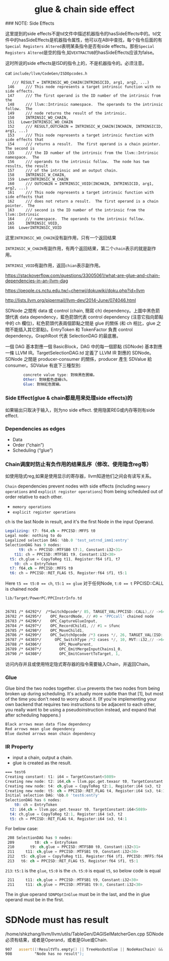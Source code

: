 <h1 align="center">glue & chain side effect</h1>
### NOTE: Side Effects

这里提到的side effects不是td文件中描述机器指令的hasSideEffects中的。td文件中的hasSideEffects是机器指令属性，他可以在ABI中查找，每个指令后面的有`Special Registers Altered`表明某条指令是否有side effects。那些`Special Registers Altered`是空的指令,如`VEXTRACTUB`的hasSideEffects应该为false。

这时所说的side effects是ISD的指令上的，不是机器指令的。必须注意。

cat `include/llvm/CodeGen/ISDOpcodes.h`

```shell
   /// RESULT = INTRINSIC_WO_CHAIN(INTRINSICID, arg1, arg2, ...)
 146     /// This node represents a target intrinsic function with no side effects.
 147     /// The first operand is the ID number of the intrinsic from the
 148     /// llvm::Intrinsic namespace.  The operands to the intrinsic follow.  The
 149     /// node returns the result of the intrinsic.
 150     INTRINSIC_WO_CHAIN,
 151   LowerINTRINSIC_WO_CHAIN
 152     /// RESULT,OUTCHAIN = INTRINSIC_W_CHAIN(INCHAIN, INTRINSICID, arg1, ...)
 153     /// This node represents a target intrinsic function with side effects that
 154     /// returns a result.  The first operand is a chain pointer.  The second is
 155     /// the ID number of the intrinsic from the llvm::Intrinsic namespace.  The
 156     /// operands to the intrinsic follow.  The node has two results, the result
 157     /// of the intrinsic and an output chain.
 158     INTRINSIC_W_CHAIN,
 159  LowerINTRINSIC_W_CHAIN
 160     /// OUTCHAIN = INTRINSIC_VOID(INCHAIN, INTRINSICID, arg1, arg2, ...)
 161     /// This node represents a target intrinsic function with side effects that
 162     /// does not return a result.  The first operand is a chain pointer.  The
 163     /// second is the ID number of the intrinsic from the llvm::Intrinsic
 164     /// namespace.  The operands to the intrinsic follow.
 165     INTRINSIC_VOID,
 166  LowerINTRINSIC_VOID
```

这里`INTRINSIC_WO_CHAIN`没有副作用，只有一个返回结果

`INTRINSIC_W_CHAIN`有副作用，有两个返回结果，第二个`chain`表示的就是副作用。

`INTRINSI_VOID`有副作用，返回`chian`表示副作用。	





https://stackoverflow.com/questions/33005061/what-are-glue-and-chain-dependencies-in-an-llvm-dag

https://people.cs.nctu.edu.tw/~chenwj/dokuwiki/doku.php?id=llvm

http://lists.llvm.org/pipermail/llvm-dev/2014-June/074046.html


SDNode 之間有 data 或 control (chain, 簡寫 ch) dependency。上圖中黑色箭頭代表 data dependency，藍色箭頭代表 control dependency (注意它指向節點中的 ch 欄位)，紅色箭頭代表兩個節點之間是 glue 的關係 (和 ch 相比，glue 之間不能插入其它節點)。EntryToken 和 TokenFactor 負責 control dependency。GraphRoot 代表 SelectionDAG 的最底層。


一個 DAG 基本對應一個 BasicBlock，DAG 中的每一個節點 (SDNode) 基本對應一條 LLVM IR。TargetSelectionDAG.td 定義了 LLVM IR 對應的 SDNode。SDNode 之間是 producer-consumer 的關係，producer 產生 SDValue 給 consumer。SDValue 有底下三種型別:
```asm
        concrete value type: 對映黑色實線。
        Other: 對映藍色虛線ch。
        Glue: 對映紅色實線。
```

### Side Effect(glue & chain都是用来处理side effects)的

如果输出只取决于输入，则为no side effect.
使用隐匿REG或内存等则有side effect.

### Dependencies as edges

- Data
- Order (“chain”)
- Scheduling (“glue”)

### Chain调度时防止有负作用的结果乱序（修改、使用隐含reg等）

如使用隐式reg,如果是使用显示的寄存器，llvm知道他们之间会有读写关系。

`Chain` dependencies prevent nodes with side effects (including `memory operations` and `explicit register operations`) from being scheduled out of order relative to each other.
- `memory operations` 
- `explicit register operations` 

ch is the last Node in result, and it's the first Node in the input Operand.
```asm
Legalizing: t7: f64,ch = PPCISD::MFFS t0
Legal node: nothing to do
Legalized selection DAG: %bb.0 'test_setrnd_imm1:entry'
SelectionDAG has 9 nodes:
      t9: ch = PPCISD::MTFSB0 t7:1, Constant:i32<31>
    t11: ch = PPCISD::MTFSB1 t9, Constant:i32<30>
  t5: ch,glue = CopyToReg t11, Register:f64 $f1, t7
    t0: ch = EntryToken
  t7: f64,ch = PPCISD::MFFS t0
  t6: ch = PPCISD::RET_FLAG t5, Register:f64 $f1, t5:1
```
Here `t5 == t5:0 == ch`, `t5:1 == glue`
对于任何Node, `t:0 == t`
PPCISD::CALL is chained node
```asm
lib/Target/PowerPC/PPCInstrInfo.td


26781 /* 64292*/  /*SwitchOpcode*/ 85, TARGET_VAL(PPCISD::CALL),// ->64380
26782 /* 64295*/    OPC_RecordNode, // #0 = 'PPCcall' chained node
26783 /* 64296*/    OPC_CaptureGlueInput,
26784 /* 64297*/    OPC_RecordChild1, // #1 = $func
26785 /* 64298*/    OPC_MoveChild1,
26786 /* 64299*/    OPC_SwitchOpcode /*3 cases */, 26, TARGET_VAL(ISD::Constant),// ->64329
26787 /* 64303*/      OPC_SwitchType /*2 cases */, 10, MVT::i32,// ->64316
26788 /* 64306*/        OPC_MoveParent,
26789 /* 64307*/        OPC_EmitMergeInputChains1_0,
26790 /* 64308*/        OPC_EmitConvertToTarget, 1,
```

访问内存并且或使用特定隐式寄存器的指令需要输入Chain，并返回Chain。

### Glue
Glue bind the two nodes together.
`Glue` prevents the two nodes from being broken up during scheduling. It's actually more subtle than that [1], but most of the time you don't need to worry about it. (If you're implementing your own backend that requires two instructions to be adjacent to each other, you really want to be using a pseudoinstruction instead, and expand that after scheduling happens.)

```asm
Black arrows mean data flow dependency
Red arrows mean glue dependency
Blue dashed arrows mean chain dependency
```

### IR Property
- input a chain, output a chain.
- glue is created as the result.
```asm
=== test6
Creating constant: t1: i64 = TargetConstant<5089>
Creating new node: t2: i64,ch = llvm.ppc.get.texasr t0, TargetConstant:i64<5089>
Creating new node: t4: ch,glue = CopyToReg t2:1, Register:i64 $x3, t2
Creating new node: t5: ch = PPCISD::RET_FLAG t4, Register:i64 $x3, t4:1
Initial selection DAG: %bb.0 'test6:entry'
SelectionDAG has 6 nodes:
    t0: ch = EntryToken
  t2: i64,ch = llvm.ppc.get.texasr t0, TargetConstant:i64<5089>
  t4: ch,glue = CopyToReg t2:1, Register:i64 $x3, t2
  t5: ch = PPCISD::RET_FLAG t4, Register:i64 $x3, t4:1
```

For below case:
```asm
 208 SelectionDAG has 9 nodes:
 209         t0: ch = EntryToken
 210       t9: ch,glue = PPCISD::MTFSB0 t0, Constant:i32<31>
 211     t11: ch,glue = PPCISD::MTFSB1 t9, Constant:i32<30>
 212   t5: ch,glue = CopyToReg t11, Register:f64 $f1, PPCISD::MFFS:f64,glue
 213   t6: ch = PPCISD::RET_FLAG t5, Register:f64 $f1, t5:1
```
`213`: `t5:1` is the `glue`, `t5:0` is the `ch`. `t5:0` is equal `t5`, so 
below code is equal
```asm
 211     t11: ch,glue = PPCISD::MTFSB1 t9, Constant:i32<30>
 211     t11: ch,glue = PPCISD::MTFSB1 t9:0, Constant:i32<30>
```

The in glue operand `SDNPOptInGlue` must be in the last, and the in glue operand must be in the first.

# SDNode must has result
/home/shkzhang/llvm/llvm/utils/TableGen/DAGISelMatcherGen.cpp
SDNode必须有结果，或者是Operand，或者是Glue或Chain.
```asm
907   assert((!ResultVTs.empty() || TreeHasOutGlue || NodeHasChain) &&
908          "Node has no result");
```







